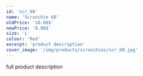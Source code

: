 ```yaml
---
id: 'scr_60'
name: 'Scrunchie 60'
oldPrice: '10.00$'
newPrice: '8.00$'
size: 'L'
colour: 'Red'
excerpt: 'product description'
cover_image: '/img/products/scrunchies/scr_60.jpg'
---
```

full product description
